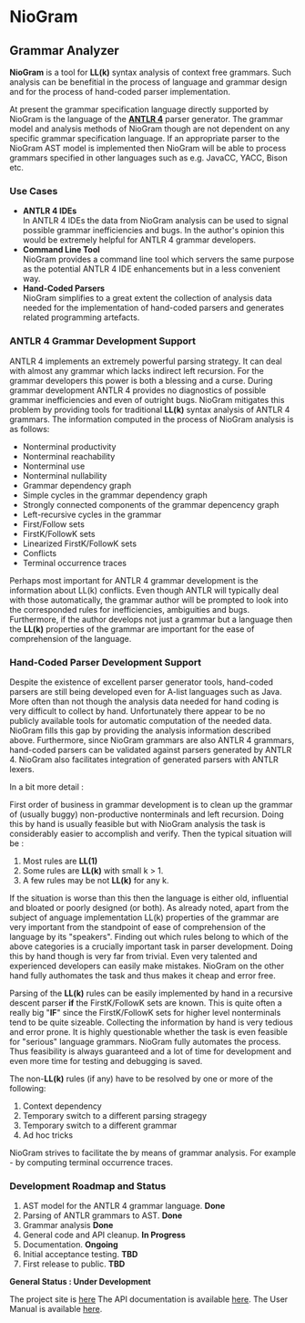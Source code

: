 ﻿# **NioGram**
## Grammar Analyzer

**NioGram** is a tool for **LL(k)** syntax analysis of 
context free grammars. Such analysis can be benefitial
in the process of language and grammar design and for
the process of hand-coded parser implementation.

At present the grammar specification language directly
supported by NioGram is the language of the 
[**ANTLR 4**](http://www.antlr.org/) parser generator.
The grammar model and analysis methods of NioGram though
are not dependent on any specific grammar specification
language. If an appropriate parser to the NioGram AST
model is implemented then NioGram will be able to process
grammars specified in other languages such as e.g. JavaCC,
YACC, Bison etc.

### Use Cases
* **ANTLR 4 IDEs**  
In ANTLR 4 IDEs the data from NioGram analysis can be used
to signal possible grammar inefficiencies and bugs. In the
author's opinion this would be extremely helpful for
ANTLR 4 grammar developers.
* **Command Line Tool**  
NioGram provides a command line tool which servers the
same purpose as the potential ANTLR 4 IDE enhancements
but in a less convenient way.
* **Hand-Coded Parsers**  
NioGram simplifies to a great extent the collection
of analysis data needed for the implementation of
hand-coded parsers and generates related programming
artefacts.

### ANTLR 4 Grammar Development Support
ANTLR 4 implements an extremely powerful parsing strategy.
It can deal with almost any grammar which lacks indirect
left recursion. For the grammar developers this power is
both a blessing and a curse. During grammar development
ANTLR 4 provides no diagnostics of possible grammar
inefficiencies and even of outright bugs. NioGram
mitigates this problem by providing tools for traditional
**LL(k)** syntax analysis of ANTLR 4 grammars. The
information computed in the process of NioGram analysis is
as follows:

* Nonterminal productivity
* Nonterminal reachability
* Nonterminal use
* Nonterminal nullability
* Grammar dependency graph
* Simple cycles in the grammar dependency graph
* Strongly connected components of the grammar depencency graph
* Left-recursive cycles in the grammar
* First/Follow sets
* FirstK/FollowK sets
* Linearized FirstK/FollowK sets
* Conflicts
* Terminal occurrence traces

Perhaps most important for ANTLR 4 grammar development is
the information about LL(k) conflicts. Even though ANTLR will
typically deal with those automatically, the grammar author
will be prompted to look into the corresponded rules for
inefficiencies, ambiguities and bugs. Furthermore, if the
author develops not just a grammar but a language then the
**LL(k)** properties of the grammar are important for the ease
of comprehension of the language.

### Hand-Coded Parser Development Support
Despite the existence of excellent parser generator tools,
hand-coded parsers are still being developed even for
A-list languages such as Java. More often than not though
the analysis data needed for hand coding is very
difficult to collect by hand. Unfortunately there
appear to be no publicly available tools for automatic
computation of the needed data. NioGram fills this gap by
providing the analysis information described above. Furthermore,
since NioGram grammars are also ANTLR 4 grammars, hand-coded
parsers can be validated against parsers generated by ANTLR 4.
NioGram also facilitates integration of generated parsers with
ANTLR lexers.

In a bit more detail :

First order of business in grammar development is to clean
up the grammar of (usually buggy) non-productive 
nonterminals and left recursion. Doing this by hand is
usually feasible but with NioGram analysis the task is
considerably easier to accomplish and verify. Then the
typical situation will be :

1. Most rules are **LL(1)**
2. Some rules are **LL(k)** with small k > 1.
3. A few rules may be not **LL(k)** for any k.

If the situation is worse than this then the language
is either old, influential and bloated or poorly designed
(or both). As already noted, apart from the subject of 
anguage implementation LL(k) properties of the grammar
are very important from the standpoint of ease of comprehension
of the language by its "speakers". Finding out which rules
belong to which of the above categories is a crucially
important task in parser development. Doing this by hand
though is very far from trivial. Even very talented and
experienced developers can easily make mistakes. NioGram
on the other hand fully authomates the task and thus
makes it cheap and error free.

Parsing of the **LL(k)** rules can be easily implemented
by hand in a recursive descent parser **if** the 
FirstK/FollowK sets are known. This is quite often a
really big "**IF**" since the FirstK/FollowK sets for
higher level nonterminals tend to be quite sizeable.
Collecting the information by hand is very tedious and
error prone. It is highly questionable whether the task
is even feasible for "serious" language grammars. NioGram
fully automates the process. Thus feasibility is always
guaranteed and a lot of time for development and even
more time for testing and debugging is saved. 

The non-**LL(k)** rules (if any)  have to be resolved by
one or more of the following:

1. Context dependency
2. Temporary switch to a different parsing stragegy
3. Temporary switch to a different grammar
3. Ad hoc tricks

NioGram strives to facilitate the by means of grammar
analysis. For example - by computing terminal occurrence
traces.

### Development Roadmap and Status
1. AST model for the ANTLR 4 grammar language. **Done**
2. Parsing of ANTLR grammars to AST. **Done**
3. Grammar analysis **Done**
4. General code and API cleanup. **In Progress**
5. Documentation. **Ongoing** 
6. Initial acceptance testing. **TBD**
7. First release to public. **TBD**

**General Status : Under Development**

The project site is [here](https://niogram.github.io/niogram/)
The API documentation is available [here](https://niogram.github.io/niogram/apidocs).
The User Manual is available
[here](https://niogram.github.io/niogram/NioGram_User_Manual.pdf).

